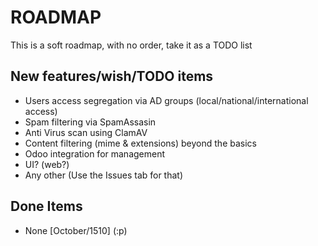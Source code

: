 # ROADMAP

This is a soft roadmap, with no order, take it as a TODO list

## New features/wish/TODO items

- Users access segregation via AD groups (local/national/international access)
- Spam filtering via SpamAssasin
- Anti Virus scan using ClamAV
- Content filtering (mime & extensions) beyond the basics
- Odoo integration for management
- UI? (web?)
- Any other (Use the Issues tab for that)

## Done Items

- None [October/1510] (:p)
